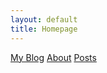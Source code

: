 ```yaml
---
layout: default
title: Homepage
---
```


[My Blog](https://windfiresteel.github.io/wfs-blog)
[About](http://windfiresteel.github.io/about)
[Posts](_posts)
